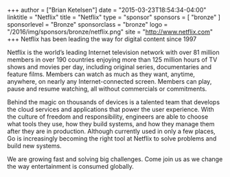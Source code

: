 +++
author = ["Brian Ketelsen"]
date = "2015-03-23T18:54:34-04:00"
linktitle = "Netflix"
title = "Netflix"
type = "sponsor"
sponsors = [ "bronze" ] 
sponsorlevel = "Bronze"
sponsorclass = "bronze"
logo = "/2016/img/sponsors/bronze/netflix.png"
site = "http://www.netflix.com"
+++
Netflix has been leading the way for digital content since 1997

Netflix is the world’s leading Internet television network with over 81 million members in over 190 countries enjoying more than 125 million hours of TV shows and movies per day, including original series, documentaries and feature films. Members can watch as much as they want, anytime, anywhere, on nearly any Internet-connected screen. Members can play, pause and resume watching, all without commercials or commitments.

Behind the magic on thousands of devices is a talented team that develops the cloud services and applications that power the user experience. With the culture of freedom and responsibility, engineers are able to choose what tools they use, how they build systems, and how they manage them after they are in production. Although currently used in only a few places, Go is increasingly becoming the right tool at Netflix to solve problems and build new systems.

We are growing fast and solving big challenges. Come join us as we change the way entertainment is consumed globally.
